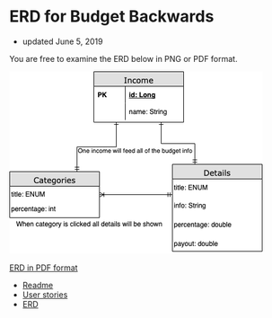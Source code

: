# ERD for Budget Backwards
+ updated June 5, 2019

You are free to examine the ERD below in PNG or PDF format.


![ERD png](BudgetBackwards.png)

[ERD in PDF format](BudgetBackwards.pdf) 

+ [Readme](https://treypage.github.io/budget-backwards/)
+ [User stories](user-stories.md)
+ [ERD](ERD.md)